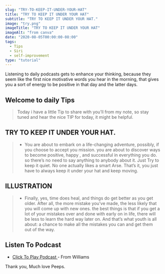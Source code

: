 ```yaml
---
slug: "TRY-TO-KEEP-IT-UNDER-YOUR-HAT"
title: "TRY TO KEEP IT UNDER YOUR HAT"
subtitle: "TRY TO KEEP IT UNDER YOUR HAT."
image: "try.png"
imageTitle: "TRY TO KEEP IT UNDER YOUR HAT"
imageAlt: "from canva"
date: "2020-08-05T00:00:00-08:00"
tags:
  - Tips
  - Siri
  - self-improvement
type: "tutorial"
---
```



Listening to daily podcasts gets to enhance your thinking, because they seem like the first nice motivative words you hear in the morning, that gives you a sort of energy to be positive in that day and the latter days.

## Welcome to daily Tips 

 
>Today i have a little Tip to share with you’ll from my note, so stay tuned and hear the nice TIP for today, it might be helpful.


## TRY TO KEEP IT UNDER YOUR HAT.

> - You are about to embark on a life-changing adventure, possibly, if you choose to accept you mission. you are about to discover ways to become positive, happy , and successful in everything you do. so there’s no need to say anything to anybody about it. Just Try to keep it quiet. No one actually likes a smart Arse. That’s it, you just have to always keep it under your hat and keep moving.


## ILLUSTRATION

> - Finally, yes, time does heal, and things do get better as you get older. After all, the more mistake you’ve made, the less likely that you will come up with new ones. the best things is that if you get a lot of your mistakes over and done with early on in life, there will be less to learn the hard way later on. And that’s what youth is all about: a chance to make all the mistakes you can and get them out of the way.


## Listen To Podcast

- [ Click To Play Podcast ](https://anchor.fm/boobaeblog/episodes/WHAT-DO-YOU-GIVE-A-FUCK-ABOUT-ehlige) - From Williams

Thank you, Much love Peeps.


